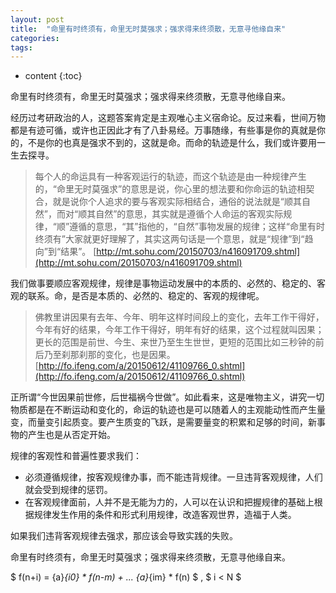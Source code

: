 ```yaml
---
layout: post
title:  "命里有时终须有，命里无时莫强求；强求得来终须散，无意寻他缘自来"
categories: 
tags:  
---
```


* content
{:toc}


命里有时终须有，命里无时莫强求；强求得来终须散，无意寻他缘自来。
<!--more-->


经历过考研政治的人，这题答案肯定是主观唯心主义宿命论。反过来看，世间万物都是有迹可循，或许也正因此才有了八卦易经。万事随缘，有些事是你的真就是你的，不是你的也真是强求不到的，这就是命。而命的轨迹是什么，我们或许要用一生去探寻。

> 每个人的命运具有一种客观运行的轨迹，而这个轨迹是由一种规律产生的，“命里无时莫强求”的意思是说，你心里的想法要和你命运的轨迹相契合，就是说你个人追求的要与客观实际相结合，通俗的说法就是“顺其自然”，而对“顺其自然”的意思，其实就是遵循个人命运的客观实际规律，“顺”遵循的意思，“其”指他的，“自然”事物发展的规律；这样“命里有时终须有”大家就更好理解了，其实这两句话是一个意思，就是“规律”到“趋向”到“结果”。
> [http://mt.sohu.com/20150703/n416091709.shtml](http://mt.sohu.com/20150703/n416091709.shtml)


我们做事要顺应客观规律，规律是事物运动发展中的本质的、必然的、稳定的、客观的联系。命，是否是本质的、必然的、稳定的、客观的规律呢。

> 佛教里讲因果有去年、今年、明年这样时间段上的变化，去年工作干得好，今年有好的结果，今年工作干得好，明年有好的结果，这个过程就叫因果；更长的范围是前世、今生、来世乃至生生世世，更短的范围比如三秒钟的前后乃至刹那刹那的变化，也是因果。
> [http://fo.ifeng.com/a/20150612/41109766_0.shtml](http://fo.ifeng.com/a/20150612/41109766_0.shtml)

正所谓“今世因果前世修，后世福祸今世做”。如此看来，这是唯物主义，讲究一切物质都是在不断运动和变化的，命运的轨迹也是可以随着人的主观能动性而产生量变，而量变引起质变。要产生质变的飞跃，是需要量变的积累和足够的时间，新事物的产生也是从否定开始。

规律的客观性和普遍性要求我们：


- 必须遵循规律，按客观规律办事，而不能违背规律。一旦违背客观规律，人们就会受到规律的惩罚。
- 在客观规律面前，人并不是无能为力的，人可以在认识和把握规律的基础上根据规律发生作用的条件和形式利用规律，改造客观世界，造福于人类。

如果我们违背客观规律去强求，那应该会导致实践的失败。

命里有时终须有，命里无时莫强求；强求得来终须散，无意寻他缘自来。

$ f(n+i) = {a}_{i0} * f(n-m) + ... {a}_{im} * f(n) $ , $ i < N $